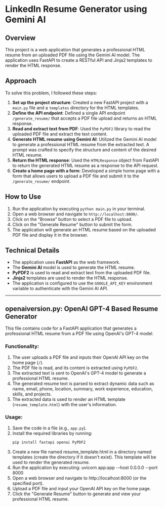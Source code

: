 # LinkedIn Resume Generator using Gemini AI

## Overview

This project is a web application that generates a professional HTML resume from an uploaded PDF file using the Gemini AI model. The application uses FastAPI to create a RESTful API and Jinja2 templates to render the HTML response.

## Approach

To solve this problem, I followed these steps:

1. **Set up the project structure**: Created a new FastAPI project with a `main.py` file and a `templates` directory for the HTML templates.
2. **Define the API endpoint**: Defined a single API endpoint `/generate_resume/` that accepts a PDF file upload and returns an HTML response.
3. **Read and extract text from PDF**: Used the `PyPDF2` library to read the uploaded PDF file and extract the text content.
4. **Generate HTML resume using Gemini AI**: Utilized the Gemini AI model to generate a professional HTML resume from the extracted text. A prompt was crafted to specify the structure and content of the desired HTML resume.
5. **Return the HTML response**: Used the `HTMLResponse` object from FastAPI to return the generated HTML resume as a response to the API request.
6. **Create a home page with a form**: Developed a simple home page with a form that allows users to upload a PDF file and submit it to the `/generate_resume/` endpoint.

## How to Use

1. Run the application by executing `python main.py` in your terminal.
2. Open a web browser and navigate to `http://localhost:8000/`.
3. Click on the "Browse" button to select a PDF file to upload.
4. Click on the "Generate Resume" button to submit the form.
5. The application will generate an HTML resume based on the uploaded PDF file and display it in the browser.

## Technical Details

- The application uses **FastAPI** as the web framework.
- The **Gemini AI** model is used to generate the HTML resume.
- **PyPDF2** is used to read and extract text from the uploaded PDF file.
- **Jinja2** templates are used to render the HTML response.
- The application is configured to use the `GOOGLE_API_KEY` environment variable to authenticate with the Gemini AI API.

---

## openaiversion.py: OpenAI GPT-4 Based Resume Generator

This file contains code for a FastAPI application that generates a professional HTML resume from a PDF file using OpenAI's GPT-4 model.

### Functionality:

1. The user uploads a PDF file and inputs their OpenAI API key on the home page (`/`).
2. The PDF file is read, and its content is extracted using `PyPDF2`.
3. The extracted text is sent to OpenAI's GPT-4 model to generate a professional HTML resume.
4. The generated resume text is parsed to extract dynamic data such as name, email, phone, location, summary, work experience, education, skills, and projects.
5. The extracted data is used to render an HTML template (`resume_template.html`) with the user's information.

### Usage:

1. Save the code in a file (e.g., `app.py`).
2. Install the required libraries by running:
   ```bash
   pip install fastapi openai PyPDF2
3. Create a new file named resume_template.html in a directory named templates (create the directory if it doesn't exist). This template will be used to render the generated resume.
4. Run the application by executing: uvicorn app:app --host 0.0.0.0 --port 8000
5. Open a web browser and navigate to http://localhost:8000 (or the specified port).
6. Upload a PDF file and input your OpenAI API key on the home page.
7. Click the "Generate Resume" button to generate and view your professional HTML resume.
